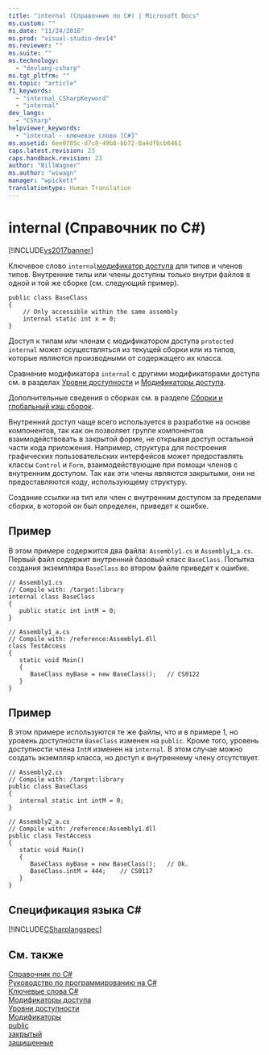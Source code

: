 ```yaml
---
title: "internal (Справочник по C#) | Microsoft Docs"
ms.custom: ""
ms.date: "11/24/2016"
ms.prod: "visual-studio-dev14"
ms.reviewer: ""
ms.suite: ""
ms.technology: 
  - "devlang-csharp"
ms.tgt_pltfrm: ""
ms.topic: "article"
f1_keywords: 
  - "internal_CSharpKeyword"
  - "internal"
dev_langs: 
  - "CSharp"
helpviewer_keywords: 
  - "internal - ключевое слово [C#]"
ms.assetid: 6ee0785c-d7c8-49b8-bb72-0a4dfbcb6461
caps.latest.revision: 23
caps.handback.revision: 23
author: "BillWagner"
ms.author: "wiwagn"
manager: "wpickett"
translationtype: Human Translation
---
```

# internal (Справочник по C#)
[!INCLUDE[vs2017banner](../../../csharp/includes/vs2017banner.md)]

Ключевое слово `internal`[модификатор доступа](../../../csharp/language-reference/keywords/access-modifiers.md) для типов и членов типов.  Внутренние типы или члены доступны только внутри файлов в одной и той же сборке \(см. следующий пример\).  
  
```  
public class BaseClass   
{  
    // Only accessible within the same assembly  
    internal static int x = 0;  
}  
```  
  
 Доступ к типам или членам с модификатором доступа `protected internal` может осуществляться из текущей сборки или из типов, которые являются производными от содержащего их класса.  
  
 Сравнение модификатора `internal` с другими модификаторами доступа см. в разделах [Уровни доступности](../../../csharp/language-reference/keywords/accessibility-levels.md) и [Модификаторы доступа](../../../csharp/programming-guide/classes-and-structs/access-modifiers.md).  
  
 Дополнительные сведения о сборках см. в разделе [Сборки и глобальный кэш сборок](../Topic/Assemblies%20and%20the%20Global%20Assembly%20Cache%20\(C%23%20and%20Visual%20Basic\).md).  
  
 Внутренний доступ чаще всего используется в разработке на основе компонентов, так как он позволяет группе компонентов взаимодействовать в закрытой форме, не открывая доступ остальной части кода приложения.  Например, структура для построения графических пользовательских интерфейсов может предоставлять классы `Control` и `Form`, взаимодействующие при помощи членов с внутренним доступом.  Так как эти члены являются закрытыми, они не предоставляются коду, использующему структуру.  
  
 Создание ссылки на тип или член с внутренним доступом за пределами сборки, в которой он был определен, приведет к ошибке.  
  
## Пример  
 В этом примере содержится два файла: `Assembly1.cs` и `Assembly1`\_`a.cs`.  Первый файл содержит внутренний базовый класс `BaseClass`.  Попытка создания экземпляра `BaseClass` во втором файле приведет к ошибке.  
  
```  
// Assembly1.cs  
// Compile with: /target:library  
internal class BaseClass   
{  
   public static int intM = 0;  
}  
```  
  
```  
// Assembly1_a.cs  
// Compile with: /reference:Assembly1.dll  
class TestAccess   
{  
   static void Main()   
   {  
      BaseClass myBase = new BaseClass();   // CS0122  
   }  
}  
```  
  
## Пример  
 В этом примере используются те же файлы, что и в примере 1, но уровень доступности `BaseClass` изменен на `public`.  Кроме того, уровень доступности члена `IntM` изменен на `internal`.  В этом случае можно создать экземпляр класса, но доступ к внутреннему члену отсутствует.  
  
```  
// Assembly2.cs  
// Compile with: /target:library  
public class BaseClass   
{  
   internal static int intM = 0;  
}  
```  
  
```  
// Assembly2_a.cs  
// Compile with: /reference:Assembly1.dll  
public class TestAccess   
{  
   static void Main()   
   {  
      BaseClass myBase = new BaseClass();   // Ok.  
      BaseClass.intM = 444;    // CS0117  
   }  
}  
```  
  
## Спецификация языка C\#  
 [!INCLUDE[CSharplangspec](../../../csharp/language-reference/keywords/includes/csharplangspec_md.md)]  
  
## См. также  
 [Справочник по C\#](../../../csharp/language-reference/index.md)   
 [Руководство по программированию на C\#](../../../csharp/programming-guide/index.md)   
 [Ключевые слова C\#](../../../csharp/language-reference/keywords/index.md)   
 [Модификаторы доступа](../../../csharp/language-reference/keywords/access-modifiers.md)   
 [Уровни доступности](../../../csharp/language-reference/keywords/accessibility-levels.md)   
 [Модификаторы](../../../csharp/language-reference/keywords/modifiers.md)   
 [public](../../../csharp/language-reference/keywords/public.md)   
 [закрытый](../../../csharp/language-reference/keywords/private.md)   
 [защищенные](../../../csharp/language-reference/keywords/protected.md)